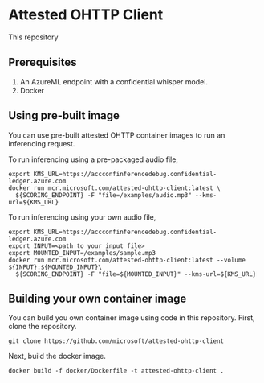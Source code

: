 # Attested OHTTP Client
This repository 

## Prerequisites 

1. An AzureML endpoint with a confidential whisper model. 
2. Docker 

## Using pre-built image
You can use pre-built attested OHTTP container images to run an inferencing request. 

To run inferencing using a pre-packaged audio file, 
```
export KMS_URL=https://accconfinferencedebug.confidential-ledger.azure.com
docker run mcr.microsoft.com/attested-ohttp-client:latest \
  ${SCORING_ENDPOINT} -F "file=/examples/audio.mp3" --kms-url=${KMS_URL}
```
To run inferencing using your own audio file, 
```
export KMS_URL=https://accconfinferencedebug.confidential-ledger.azure.com
export INPUT=<path to your input file>
export MOUNTED_INPUT=/examples/sample.mp3
docker run mcr.microsoft.com/attested-ohttp-client:latest --volume ${INPUT}:${MOUNTED_INPUT}\
  ${SCORING_ENDPOINT} -F "file=${MOUNTED_INPUT}" --kms-url=${KMS_URL}
```

## Building your own container image

You can build you own container image using code in this repository. First, clone the repository. 
```
git clone https://github.com/microsoft/attested-ohttp-client
```

Next, build the docker image. 

```
docker build -f docker/Dockerfile -t attested-ohttp-client .
```